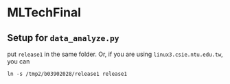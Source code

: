 # MLTechFinal

## Setup for `data_analyze.py`

put `release1` in the same folder. Or, if you are using `linux3.csie.ntu.edu.tw`,
you can

```
ln -s /tmp2/b03902028/release1 release1
```
